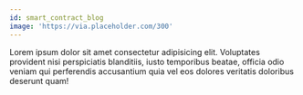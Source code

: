 ```yaml
---
id: smart_contract_blog
image: 'https://via.placeholder.com/300'
---
```

Lorem ipsum dolor sit amet consectetur adipisicing elit. Voluptates provident nisi perspiciatis blanditiis, iusto temporibus beatae, officia odio veniam qui perferendis accusantium quia vel eos dolores veritatis doloribus deserunt quam!
